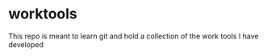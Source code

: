 # worktools

This repo is meant to learn git and hold a collection of the work tools I have developed
